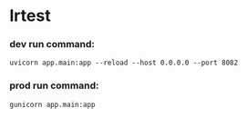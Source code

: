 # lrtest

### dev run command:

```
uvicorn app.main:app --reload --host 0.0.0.0 --port 8082
```
### prod run command:
```
gunicorn app.main:app
```